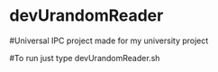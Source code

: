 # devUrandomReader


#Universal IPC project made for my university project

#To run just type devUrandomReader.sh

#

